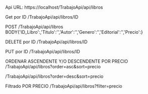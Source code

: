 Api URL: https://localhost/TrabajoApi/api/libros

Get por ID
/TrabajoApi/api/libros/ID

POST
/TrabajoApi/api/libros BODY{'ID_Libro':,'Titulo':'','Autor':'','Genero':'','Editorial':'','Precio':}

DELETE por ID
/TrabajoApi/api/libros/ID

PUT por ID
/TrabajoApi/api/libros/ID

ORDENAR ASCENDENTE Y/O DESCENDENTE POR PRECIO
/TrabajoApi/api/libros?order=asc&sort=precio

/TrabajoApi/api/libros?order=desc&sort=precio

Filtrado POR PRECIO
/TrabajoApi/api/libros?filter=precio



